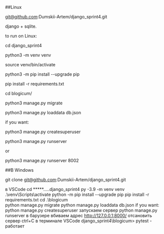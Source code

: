##Linux

git@github.com:Dumskii-Artem/django_sprint4.git

django + sqlite.

to run on Linux:

cd django_sprint4

python3 -m venv venv

source venv/bin/activate

python3 -m pip install --upgrade pip

pip install -r requirements.txt

cd blogicum/

python3 manage.py migrate

python3 manage.py loaddata db.json 


if you want:

python3 manage.py createsuperuser

python3 manage.py runserver

or

python3 manage.py runserver 8002



##В Windows

git clone git@github.com:Dumskii-Artem/django_sprint4.git

в VSCode 
cd *****.....django_sprint4
py -3.9 -m venv venv
.\venv\Scripts\activate
python -m pip install --upgrade pip
pip install -r requirements.txt
cd .\blogicum\
python manage.py migrate
python manage.py loaddata db.json
if you want: python manage.py createsuperuser
запускаем сервер
python manage.py runserver
в барузере вбиваем адрес http://127.0.0.1:8000/
отсановить сервер ctrl+C в терминале VSCode
django_sprint4\blogicum> pytest - работает